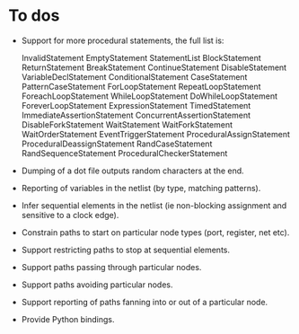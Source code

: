 To dos
======

- Support for more procedural statements, the full list is:

    InvalidStatement
    EmptyStatement
    StatementList
    BlockStatement
    ReturnStatement
    BreakStatement
    ContinueStatement
    DisableStatement
    VariableDeclStatement
    ConditionalStatement
    CaseStatement
    PatternCaseStatement
    ForLoopStatement
    RepeatLoopStatement
    ForeachLoopStatement
    WhileLoopStatement
    DoWhileLoopStatement
    ForeverLoopStatement
    ExpressionStatement
    TimedStatement
    ImmediateAssertionStatement
    ConcurrentAssertionStatement
    DisableForkStatement
    WaitStatement
    WaitForkStatement
    WaitOrderStatement
    EventTriggerStatement
    ProceduralAssignStatement
    ProceduralDeassignStatement
    RandCaseStatement
    RandSequenceStatement
    ProceduralCheckerStatement

- Dumping of a dot file outputs random characters at the end.
- Reporting of variables in the netlist (by type, matching patterns).
- Infer sequential elements in the netlist (ie non-blocking assignment and
  sensitive to a clock edge).
- Constrain paths to start on particular node types (port, register, net etc).
- Support restricting paths to stop at sequential elements.
- Support paths passing through particular nodes.
- Support paths avoiding particular nodes.
- Support reporting of paths fanning into or out of a particular node.
- Provide Python bindings.
